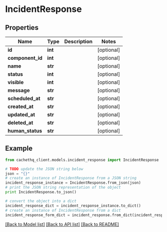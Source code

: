 # IncidentResponse


## Properties
Name | Type | Description | Notes
------------ | ------------- | ------------- | -------------
**id** | **int** |  | [optional] 
**component_id** | **int** |  | [optional] 
**name** | **str** |  | [optional] 
**status** | **int** |  | [optional] 
**visible** | **int** |  | [optional] 
**message** | **str** |  | [optional] 
**scheduled_at** | **str** |  | [optional] 
**created_at** | **str** |  | [optional] 
**updated_at** | **str** |  | [optional] 
**deleted_at** | **str** |  | [optional] 
**human_status** | **str** |  | [optional] 

## Example

```python
from cachethq_client.models.incident_response import IncidentResponse

# TODO update the JSON string below
json = "{}"
# create an instance of IncidentResponse from a JSON string
incident_response_instance = IncidentResponse.from_json(json)
# print the JSON string representation of the object
print IncidentResponse.to_json()

# convert the object into a dict
incident_response_dict = incident_response_instance.to_dict()
# create an instance of IncidentResponse from a dict
incident_response_form_dict = incident_response.from_dict(incident_response_dict)
```
[[Back to Model list]](../README.md#documentation-for-models) [[Back to API list]](../README.md#documentation-for-api-endpoints) [[Back to README]](../README.md)


